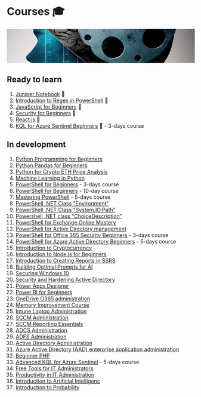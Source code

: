 # Courses 🎓

![Courses](https://github.com/voytas75/Courses/blob/master/images/brain_development.png?raw=true)

## Ready to learn

1. [Juniper Notebook](https://voytas75.github.io/JupyterNotebookLearn/) 🚀
2. [Introduction to Regex in PowerShell](./courses/Introduction_to_Regex_in_PowerShell.md) 🚀
3. [JavaScript for Beginners](courses/JavaScript_for_Beginners.md) 🚀
4. [Security for Beginners](courses/Security.md) 🚀
5. [React.js](courses/React.js.md) 🚀
6. [KQL for Azure Sentinel Beginners](courses/KQL_for_Azure_Sentinel_Beginners_Mastering_Querying_and_Analytics_in_Azure_Sentinel.md) 🚀 - 3-days course

## In development

1. [Python Programming for Beginners](courses/Python_Programming_for_Beginners.md)
2. [Python Pandas for Beginners](/courses/Python_Pandas_for_Beginners.md)
3. [Python for Crypto ETH Price Analysis](/courses/Python_for_Crypto_ETH_Price_Analysis.md)
4. [Machine Learning in Python](/courses/Machine_Learning_in_Python.md)
5. [PowerShell for Beginners](/courses/PowerShell_for_Beginners_A_Comprehensive_3-Day_Guide_to_Automating_Tasks_and_Scripting.md) - 3-days course
6. [PowerShell for Beginners](/courses/PowerShell_for_Beginners.md) - 10-day course
7. [Mastering PowerShell](/courses/Mastering_PowerShell_Advanced_Techniques_for_Efficient_Automation_and_Scripting.md) - 5-days course
8. [PowerShell .NET Class "Environment"](./courses/PowerShell_NET_Class_Environment.md)
9. [PowerShell .NET Class "System.IO.Path"](./courses/PowerShell_NET_Class_System_IO_Path.md)
10. [Powershell .NET class "ChoiceDescription"](./courses/Powershell_NET_class_ChoiceDescription_Basic_Knowledge.md)
11. [PowerShell for Exchange Online Mastery](/courses/PowerShell_for_Exchange_Online_Mastery.md)
12. [PowerShell for Active Directory management](/courses/PowerShell_for_Active_Directory_management.md)
13. [PowerShell for Office 365 Security Beginners](/courses/PowerShell_for_Office_365_Security_Beginners_Enhancing_Security_and_Compliance_with_PowerShell.md) - 3-days course
14. [PowerShell for Azure Active Directory Beginners](courses/PowerShell_for_Azure_Active_Directory_Beginners_Mastering_Azure_AD_Management_and_Automation.md) - 5-days course
15. [Introduction to Cryptocurrency](courses/Introduction_to_Cryptocurrency.md)
16. [Introduction to Node.js for Beginners](courses/Introduction_to_Node.js_for_Beginners.md)
17. [Introduction to Creating Reports in SSRS](courses/Introduction_to_Creating_Reports_in_SSRS.md)
18. [Building Optimal Prompts for AI](courses/Building_Optimal_Prompts_for_AI.md)
19. [Securing Windows 10](courses/Securing_Windows_10.md)
20. [Security and Hardening Active Directory](courses/Security_and_Hardening_Active_Directory.md)
21. [Power Apps Designer](courses/Power_Apps_Designer.md)
22. [Power BI for Beginners](courses/Power_BI_for_Beginners.md)
23. [OneDrive O365 administration](courses/OneDrive_O365_administration.md)
24. [Memory Improvement Course](courses/Memory_Improvement.md)
25. [Intune Laptop Administration](courses/Intune_Laptop_Administration.md)
26. [SCCM Administration](courses/SCCM_Administration.md)
27. [SCCM Reporting Essentials](courses/SCCM_Reporting_Essentials.md)
28. [ADCS Administration](courses/ADCS_Administration.md)
29. [ADFS Administration](courses/ADFS_Administration.md)
30. [Active Directory Administration](courses/Active_Directory_Administration.md)
31. [Azure Active Directory (AAD) enterprise application administration](courses/Azure_Active_Directory_AAD_enterprise_application_administration.md)
32. [Beginner PHP](courses/Beginner_PHP.md)
33. [Advanced KQL for Azure Sentinel](courses/Advanced_KQL_for_Azure_Sentinel_Mastering_Querying_and_Analytics_in_Azure_Sentinel.md) - 5-days course
34. [Free Tools for IT Administrators](./courses/Free_Tools_for_IT_Administrators.md)
35. [Productivity in IT Administration](./courses/Productivity_in_IT_Administration.md)
36. [Introduction to Artificial Intelligenc](./courses/Introduction_to_Artificial_Intelligence.md)
37. [Introduction to Probability](./courses/Introduction_to_Probability.md)
